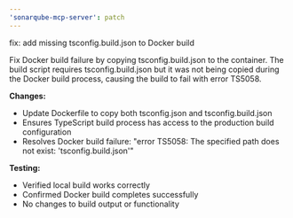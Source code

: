 ```yaml
---
'sonarqube-mcp-server': patch
---
```


fix: add missing tsconfig.build.json to Docker build

Fix Docker build failure by copying tsconfig.build.json to the container. The build script requires tsconfig.build.json but it was not being copied during the Docker build process, causing the build to fail with error TS5058.

**Changes:**

- Update Dockerfile to copy both tsconfig.json and tsconfig.build.json
- Ensures TypeScript build process has access to the production build configuration
- Resolves Docker build failure: "error TS5058: The specified path does not exist: 'tsconfig.build.json'"

**Testing:**

- Verified local build works correctly
- Confirmed Docker build completes successfully
- No changes to build output or functionality
